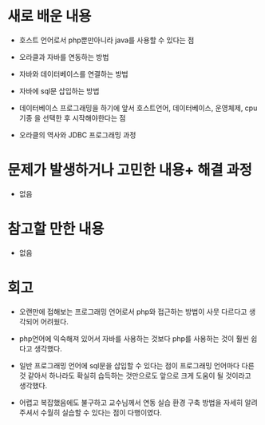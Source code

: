 # 새로 배운 내용

- 호스트 언어로서 php뿐만아니라 java를 사용할 수 있다는 점

- 오라클과 자바를 연동하는 방법

- 자바와 데이터베이스를 연결하는 방법

- 자바에 sql문 삽입하는 방법

- 데이터베이스 프로그래밍을 하기에 앞서 호스트언어, 데이터베이스, 운영체제, cpu기종 을 선택한 후 시작해야한다는 점

- 오라클의 역사와 JDBC 프로그래밍 과정

 

 

# 문제가 발생하거나 고민한 내용+ 해결 과정

- 없음

 

# 참고할 만한 내용

- 없음

 

# 회고

- 오랜만에 접해보는 프로그래밍 언어로서 php와 접근하는 방법이 사뭇 다르다고 생각되어 어려웠다.

- php언어에 익숙해져 있어서 자바를 사용하는 것보다 php를 사용하는 것이 훨씬 쉽다고 생각했다.

- 일반 프로그래밍 언어에 sql문을 삽입할 수 있다는 점이 프로그래밍 언어마다 다른 것 같아서 하나라도 확실히 습득하는 것만으로도 앞으로 크게 도움이 될 것이라고 생각했다.

- 어렵고 복잡했음에도 불구하고 교수님께서 연동 실습 환경 구축 방법을 자세히 알려주셔서 수월히 실습할 수 있다는 점이 다행이였다.  
